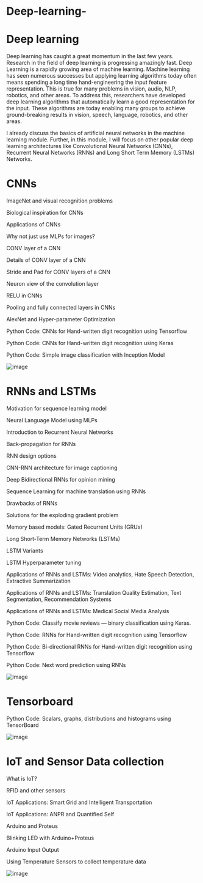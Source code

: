 # Deep-learning-


# Deep learning

Deep learning has caught a great momentum in the last few years. Research in the field of deep learning is progressing amazingly fast. Deep Learning is a rapidly growing area of machine learning. Machine learning has seen numerous successes but applying learning algorithms today often means spending a long time hand-engineering the input feature representation. This is true for many problems in vision, audio, NLP, robotics, and other areas. To address this, researchers have developed deep learning algorithms that automatically learn a good representation for the input. These algorithms are today enabling many groups to achieve ground-breaking results in vision, speech, language, robotics, and other areas.

I already discuss the basics of artificial neural networks in the machine learning module. Further, in this module, I will focus on other popular deep learning architectures like Convolutional Neural Networks (CNNs), Recurrent Neural Networks (RNNs) and Long Short Term Memory (LSTMs) Networks.


# CNNs

ImageNet and visual recognition problems

Biological inspiration for CNNs

Applications of CNNs

Why not just use MLPs for images?

CONV layer of a CNN

Details of CONV layer of a CNN

Stride and Pad for CONV layers of a CNN

Neuron view of the convolution layer

RELU in CNNs

Pooling and fully connected layers in CNNs

AlexNet and Hyper-parameter Optimization

Python Code: CNNs for Hand-written digit recognition using Tensorflow

Python Code: CNNs for Hand-written digit recognition using Keras

Python Code: Simple image classification with Inception Model




![image](https://user-images.githubusercontent.com/67232573/114190848-a0196280-9900-11eb-8b6d-7bdfc4ca078f.png)






# RNNs and LSTMs

Motivation for sequence learning model

Neural Language Model using MLPs

Introduction to Recurrent Neural Networks

Back-propagation for RNNs

RNN design options

CNN-RNN architecture for image captioning

Deep Bidirectional RNNs for opinion mining

Sequence Learning for machine translation using RNNs

Drawbacks of RNNs

Solutions for the exploding gradient problem

Memory based models: Gated Recurrent Units (GRUs)

Long Short-Term Memory Networks (LSTMs)

LSTM Variants

LSTM Hyperparameter tuning

Applications of RNNs and LSTMs: Video analytics, Hate Speech Detection, Extractive Summarization

Applications of RNNs and LSTMs: Translation Quality Estimation, Text Segmentation, Recommendation Systems

Applications of RNNs and LSTMs: Medical Social Media Analysis

Python Code: Classify movie reviews — binary classification using Keras.

Python Code: RNNs for Hand-written digit recognition using Tensorflow

Python Code: Bi-directional RNNs for Hand-written digit recognition using Tensorflow

Python Code: Next word prediction using RNNs




![image](https://user-images.githubusercontent.com/67232573/114190938-ba534080-9900-11eb-8025-c9c03919eb9c.png)






# Tensorboard

Python Code: Scalars, graphs, distributions and histograms using TensorBoard



![image](https://user-images.githubusercontent.com/67232573/114191005-cc34e380-9900-11eb-9a10-1d1d880c14c1.png)





# IoT and Sensor Data collection

What is IoT?

RFID and other sensors

IoT Applications: Smart Grid and Intelligent Transportation

IoT Applications: ANPR and Quantified Self

Arduino and Proteus

Blinking LED with Arduino+Proteus

Arduino Input Output

Using Temperature Sensors to collect temperature data





![image](https://user-images.githubusercontent.com/67232573/114191089-e4a4fe00-9900-11eb-9d48-c0b431e43564.png)

